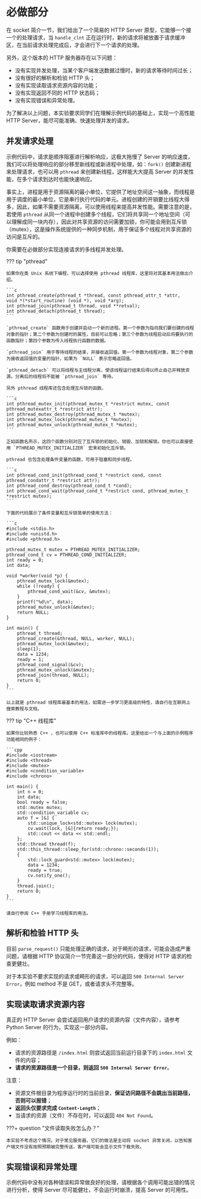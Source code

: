 # 必做部分

在 socket 简介一节，我们给出了一个简易的 HTTP Server 原型，它能够一个接一个的处理请求，当 `handle_clnt` 正在运行时，新的请求将被放置于请求缓冲区，在当前请求处理完成后，才会进行下一个请求的处理。

另外，这个版本的 HTTP 服务器存在以下问题：

- 没有实现并发处理，当某个客户端发送数据过慢时，新的请求等待时间过长；
- 没有很好的解析和检验 HTTP 头；
- 没有实现读取请求资源内容的功能；
- 没有实现返回不同的 HTTP 状态码；
- 没有实现错误和异常处理。

为了解决以上问题，本实验要求同学们在理解示例代码的基础上，实现一个高性能 HTTP Server，能尽可能准确、快速处理并发的请求。

## 并发请求处理

示例代码中，请求是顺序阻塞进行解析响应，这极大拖慢了 Server 的响应速度，我们可以将处理响应的部分移至新线程或新进程中处理，如：`fork()` 创建新进程来处理请求，也可以用 `pthread` 来创建新线程，这样能大大提高 Server 的并发性能，在多个请求到达时也能快速响应。

事实上，进程是用于资源隔离的最小单位，它提供了地址空间这一抽象，而线程是用于调度的最小单位，它是串行执行代码的单元。进程创建的开销要比线程大得多，因此，如果不需要资源隔离，可以使用线程来提高并发性能。需要注意的是，若使用 `pthread` 从同一个进程中创建多个线程，它们将共享同一个地址空间（可以理解成同一块内存），因此对共享资源的访问需要加锁，你可能会用到互斥锁（mutex），这是操作系统提供的一种同步机制，用于保证多个线程对共享资源的访问是互斥的。

你需要在必做部分实现连接请求的多线程并发处理。

??? tip "pthread"

    如果你在类 Unix 系统下编程，可以选择使用 pthread 线程库，这里将对其基本用法做出介绍。

    ```c
    int pthread_create(pthread_t *thread, const pthread_attr_t *attr,     void *(*start_routine) (void *), void *arg);
    int pthread_join(pthread_t thread, void **retval);
    int pthread_detach(pthread_t thread);
    ```

    `pthread_create` 函数用于创建并启动一个新的进程。第一个参数为指向我们要创建的线程对象的指针；第二个参数为创建时的属性，目前可以忽略；第三个参数为线程启动后将要执行的函数指针；第四个参数为传入线程执行函数的数据。

    `pthread_join` 用于等待线程的结束，并接收返回值。第一个参数为线程对象，第二个参数为接收返回值的变量的指针，如果为 `NULL` 表示忽略返回值。

    `pthread_detach` 可以将线程与主线程分离，使该线程运行结束后得以终止自己并释放资源。分离后的线程将不能被 `pthread_join` 等待。

    另外 pthread 线程库还包含处理互斥锁的函数。

    ```c
    int pthread_mutex_init(pthread_mutex_t *restrict mutex, const pthread_mutexattr_t *restrict attr);
    int pthread_mutex_destroy(pthread_mutex_t *mutex);
    int pthread_mutex_lock(pthread_mutex_t *mutex);
    int pthread_mutex_unlock(pthread_mutex_t *mutex);
    ```

    正如函数名所示，这四个函数分别对应了互斥锁的初始化、销毁、加锁和解锁。你也可以直接使用 `PTHREAD_MUTEX_INITIALIZER` 宏来初始化互斥锁。

    pthread 也包含处理条件变量的函数，可用于阻塞和同步线程。

    ```c
    int pthread_cond_init(pthread_cond_t *restrict cond, const pthread_condattr_t *restrict attr);
    int pthread_cond_destroy(pthread_cond_t *cond);
    int pthread_cond_wait(pthread_cond_t *restrict cond, pthread_mutex_t *restrict mutex);
    ```

    下面的代码展示了条件变量和互斥锁简单的使用方法：

    ```c
    #include <stdio.h>
    #include <unistd.h>
    #include <pthread.h>

    pthread_mutex_t mutex = PTHREAD_MUTEX_INITIALIZER;
    pthread_cond_t cv = PTHREAD_COND_INITIALIZER;
    int ready = 0;
    int data;

    void *worker(void *p) {
        pthread_mutex_lock(&mutex);
        while (!ready) {
            pthread_cond_wait(&cv, &mutex);
        }
        printf("%d\n", data);
        pthread_mutex_unlock(&mutex);
        return NULL;
    }

    int main() {
        pthread_t thread;
        pthread_create(&thread, NULL, worker, NULL);
        pthread_mutex_lock(&mutex);
        sleep(1);
        data = 1234;
        ready = 1;
        pthread_cond_signal(&cv);
        pthread_mutex_unlock(&mutex);
        pthread_join(thread, NULL);
        return 0;
    }
    ```

    以上就是 pthread 线程库最基本的用法，如需进一步学习更高级的特性，请自行在互联网上搜索教程与文档。

??? tip "C++ 线程库"

    如果你比较熟悉 C++ ，也可以使用 C++ 标准库中的线程库。这里给出一个与上面的示例程序功能相同的例子：

    ```cpp
    #include <iostream>
    #include <thread>
    #include <mutex>
    #include <condition_variable>
    #include <chrono>

    int main() {
        int n = 0;
        int data;
        bool ready = false;
        std::mutex mutex;
        std::condition_variable cv;
        auto f = [&] {
            std::unique_lock<std::mutex> lock(mutex);
            cv.wait(lock, [&]{return ready;});
            std::cout << data << std::endl;
        };
        std::thread thread(f);
        std::this_thread::sleep_for(std::chrono::seconds(1));
        {
            std::lock_guard<std::mutex> lock(mutex);
            data = 1234;
            ready = true;
            cv.notify_one();
        }
        thread.join();
        return 0;
    }
    ```

    请自行参阅 C++ 手册学习线程库的用法。

## 解析和检验 HTTP 头

目前 `parse_request()` 只能处理正确的请求，对于畸形的请求，可能会造成严重问题，请根据 HTTP 协议简介一节完善这一部分的代码，使得对 HTTP 请求的检查更健壮。

对于本实验不要求实现的请求或畸形的请求，可以返回 `500 Internal Server Error`，例如 method 不是 GET，或者请求头不完整等。

## 实现读取请求资源内容

真正的 HTTP Server 会尝试返回用户请求的资源内容（文件内容），请参考 Python Server 的行为，实现这一部分内容。

例如：

- 请求的资源路径是 `/index.html` 则尝试返回当前运行目录下的 `index.html` 文件的内容；
- **请求的资源路径是一个目录，则返回 `500 Internal Server Error`**。

注意：

- 资源文件根目录为程序运行时的当前目录，**保证访问路径不会跳出当前路径，否则可以报错**；
- **返回头仅要求完成 `Content-Length`**；
- 当请求的资源（文件）不存在时，可以返回 `404 Not Found`。

???+ question "文件读取失败怎么办？"

    本实验不考虑这个情况。对于常见服务器，它们的做法是主动将 socket 异常关闭，以告知客户端文件没有按照预期被完整传送，客户端可能会显示文件下载失败。

## 实现错误和异常处理

示例代码中没有对各种错误和异常做良好的处理，请根据各个调用可能出错的情况进行分析，使得 Server 尽可能健壮，不会运行时崩溃，提高 Server 的可用性。
